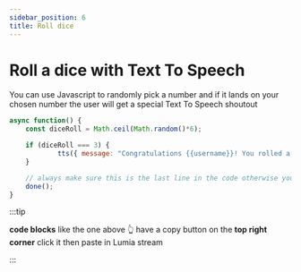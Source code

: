 ```yaml
---
sidebar_position: 6
title: Roll dice
---
```


# Roll a dice with Text To Speech

You can use Javascript to randomly pick a number and if it lands on your chosen number the user will get a special Text To Speech shoutout

```js
async function() {
	const diceRoll = Math.ceil(Math.random()*6);

	if (diceRoll === 3) {
			tts({ message: "Congratulations {{username}}! You rolled a 3", voice: "Brian", volume: 100 })
	}

	// always make sure this is the last line in the code otherwise your computer may get slower due to memory leaks
	done();
}
```

:::tip

**code blocks** like the one above 👆 have a copy button on the **top right corner** click it then paste in Lumia stream

:::

